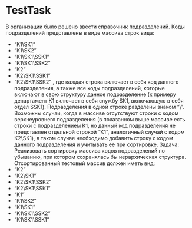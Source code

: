 # TestTask

В организации было решено ввести справочник подразделений. Коды подразделений представлены в виде массива строк вида:
- “K1\SK1”
- “K1\SK2”
- “K1\SK1\SSK1”
- “K1\SK1\SSK2”
- “K2”
- “K2\SK1\SSK1”
- “K2\SK1\SSK2”
, где каждая строка включает в себя код данного подразделения, а также все коды подразделений, которые включают в свою структуру данное подразделение (к примеру департамент K1 включает в себя службу SK1, включающую в себя отдел SSK1). Подразделения в одной строке разделены знаком “\”. Возможны случаи, когда в массиве отсутствуют строки с кодом верхнеуровнего подразделения (в показанном выше массиве есть строки с подразделением K1, но данный код подразделения не представлен отдельной строкой “K1”, аналогичный случай с кодом K2\SK1), в таком случае необходимо добавить строку с кодом данного подразделения и учитывать ее при сортировке.
Задача:
Реализовать сортировку массива кодов подразделений по убыванию, при котором сохранялась бы иерархическая структура. Отсортированный тестовый массив должен иметь вид:
- “K2”
- “K2\SK1”
- “K2\SK1\SSK2”
- “K2\SK1\SSK1”
- “K1”
- “K1\SK2”
- “K1\SK1”
- “K1\SK1\SSK2”
- “K1\SK1\SSK1”
